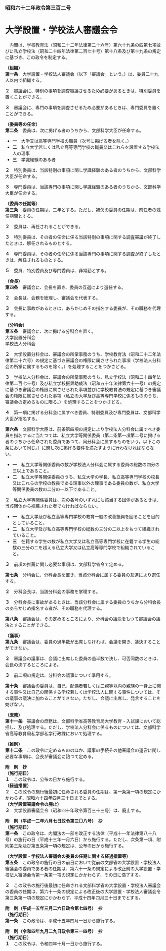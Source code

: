 ### 昭和六十二年政令第三百二号  
# 大学設置・学校法人審議会令  
　内閣は、学校教育法（昭和二十二年法律第二十六号）第六十九条の四第七項並びに私立学校法（昭和二十四年法律第二百七十号）第十八条及び第十九条の規定に基づき、この政令を制定する。  
  
**（組織）**  
**第一条**　大学設置・学校法人審議会（以下「審議会」という。）は、委員二十九人以内で組織する。  
  
**２**　審議会に、特別の事項を調査審議させるため必要があるときは、特別委員を置くことができる。  
  
**３**　審議会に、専門の事項を調査させるため必要があるときは、専門委員を置くことができる。  
  
**（委員等の任命）**  
**第二条**　委員は、次に掲げる者のうちから、文部科学大臣が任命する。  
* **一**　大学又は高等専門学校の職員（次号に掲げる者を除く。）  
* **二**　私立大学若しくは私立高等専門学校の職員又はこれらを設置する学校法人の理事  
* **三**　学識経験のある者  
  
**２**　特別委員は、当該特別の事項に関し学識経験のある者のうちから、文部科学大臣が任命する。  
  
**３**　専門委員は、当該専門の事項に関し学識経験のある者のうちから、文部科学大臣が任命する。  
  
**（委員の任期等）**  
**第三条**　委員の任期は、二年とする。ただし、補欠の委員の任期は、前任者の残任期間とする。  
  
**２**　委員は、再任されることができる。  
  
**３**　特別委員は、その者の任命に係る当該特別の事項に関する調査審議が終了したときは、解任されるものとする。  
  
**４**　専門委員は、その者の任命に係る当該専門の事項に関する調査が終了したときは、解任されるものとする。  
  
**５**　委員、特別委員及び専門委員は、非常勤とする。  
  
**（会長）**  
**第四条**　審議会に、会長を置き、委員の互選により選任する。  
  
**２**　会長は、会務を総理し、審議会を代表する。  
  
**３**　会長に事故があるときは、あらかじめその指名する委員が、その職務を代理する。  
  
**（分科会）**  
**第五条**　審議会に、次に掲げる分科会を置く。  
大学設置分科会  
学校法人分科会  
  
**２**　大学設置分科会は、審議会の所掌事務のうち、学校教育法（昭和二十二年法律第二十六号）の規定に基づき審議会の権限に属させられた事項（学校法人分科会の所掌に属するものを除く。）を処理することをつかさどる。  
  
**３**　学校法人分科会は、審議会の所掌事務のうち、私立学校法（昭和二十四年法律第二百七十号）及び私立学校振興助成法（昭和五十年法律第六十一号）の規定に基づき審議会の権限に属させられた事項並びに学校教育法の規定に基づき審議会の権限に属させられた事項（私立の大学及び高等専門学校に係るもののうち、審議会の定めるものに限る。）を処理することをつかさどる。  
  
**４**　第一項に掲げる分科会に属すべき委員、特別委員及び専門委員は、文部科学大臣が指名する。  
  
**第六条**　文部科学大臣は、前条第四項の規定により学校法人分科会に属すべき委員を指名するに当たつては、私立大学等関係委員（第二条第一項第二号に掲げる者のうちから任命された委員であつて、同分科会に属するものをいう。以下この条において同じ。）に関し次に掲げる要件を満たすように行わなければならない。  
* **一**　私立大学等関係委員の数が学校法人分科会に属する委員の総数の四分の三以上であること。  
* **二**　私立大学等関係委員のうち、私立大学の学長、私立高等専門学校の校長又はこれらの学校の教員である理事以外の理事である委員の数が、私立大学等関係委員の数の二分の一以下であること。  
  
**２**　私立大学等関係委員は、次の各号のいずれにも該当する団体があるときは、当該団体から推薦された者でなければならない。  
* **一**　私立大学及び私立高等専門学校の教育一般の改善振興を図ることを目的としていること。  
* **二**　私立大学及び私立高等専門学校の総数の三分の二以上をもつて組織されていること。  
* **三**　在籍する学生の数が私立大学又は私立高等専門学校に在籍する学生の総数の三分の二を超える私立大学又は私立高等専門学校で組織されていること。  
  
**３**　前項の推薦に関し必要な事項は、文部科学省令で定める。  
  
**第七条**　分科会に、分科会長を置き、当該分科会に属する委員の互選により選任する。  
  
**２**　分科会長は、当該分科会の事務を掌理する。  
  
**３**　分科会長に事故があるときは、当該分科会に属する委員のうちから分科会長のあらかじめ指名する者が、その職務を代理する。  
  
**第八条**　審議会は、その定めるところにより、分科会の議決をもつて審議会の議決とすることができる。  
  
**（議事）**  
**第九条**　審議会は、委員の過半数が出席しなければ、会議を開き、議決することができない。  
  
**２**　審議会の議事は、会議に出席した委員の過半数で決し、可否同数のときは、会長の決するところによる。  
  
**３**　前二項の規定は、分科会の議事について準用する。  
  
**第十条**　審議会の委員は、自己、配偶者若しくは三親等以内の親族の一身上に関する事件又は自己の関係する学校若しくは学校法人に関する事件については、その議事の議決に加わることができない。ただし、会議に出席し、発言することを妨げない。  
  
**（庶務）**  
**第十一条**　審議会の庶務は、文部科学省高等教育局大学教育・入試課において総括し、及び処理する。ただし、学校法人分科会に係るものについては、文部科学省高等教育局私学部私学行政課において処理する。  
  
**（雑則）**  
**第十二条**　この政令に定めるもののほか、議事の手続その他審議会の運営に関し必要な事項は、会長が審議会に諮つて定める。  
  
**附　則　抄**  
**（施行期日）**  
**１**　この政令は、公布の日から施行する。  
**（経過措置）**  
**２**　この政令の施行後最初に任命される委員の任期は、第一条第一項の規定にかかわらず、昭和六十四年四月三十日までとする。  
**（大学設置審議会令の廃止）**  
**３**　大学設置審議会令（昭和四十年政令第百三十三号）は、廃止する。  
  
**附　則（平成一二年六月七日政令第三〇八号）　抄**  
**（施行期日）**  
**第一条**　この政令は、内閣法の一部を改正する法律（平成十一年法律第八十八号）の施行の日（平成十三年一月六日）から施行する。ただし、次条第一項、附則第三条及び第五条第一項の規定は、公布の日から施行する。  
  
**（大学設置・学校法人審議会の委員の任期に関する経過措置等）**  
**第五条**　この政令の施行の日の前日において従前の文部省の大学設置・学校法人審議会の委員である者の任期は、第六十一条の規定による改正前の大学設置・学校法人審議会令第一条第一項の規定にかかわらず、その日に満了する。  
  
**２**　この政令の施行後最初に任命される文部科学省の大学設置・学校法人審議会の委員の任期は、第六十一条の規定による改正後の大学設置・学校法人審議会令第三条第一項の規定にかかわらず、平成十四年四月三十日までとする。  
  
**附　則（平成一五年三月二六日政令第七四号）　抄**  
**（施行期日）**  
**第一条**　この政令は、平成十五年四月一日から施行する。  
  
**附　則（令和四年九月二九日政令第三一四号）　抄**  
**（施行期日）**  
**１**　この政令は、令和四年十月一日から施行する。  
  

